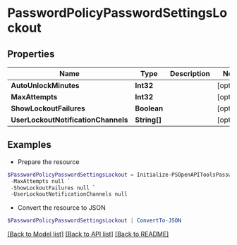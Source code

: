 # PasswordPolicyPasswordSettingsLockout
## Properties

Name | Type | Description | Notes
------------ | ------------- | ------------- | -------------
**AutoUnlockMinutes** | **Int32** |  | [optional] 
**MaxAttempts** | **Int32** |  | [optional] 
**ShowLockoutFailures** | **Boolean** |  | [optional] 
**UserLockoutNotificationChannels** | **String[]** |  | [optional] 

## Examples

- Prepare the resource
```powershell
$PasswordPolicyPasswordSettingsLockout = Initialize-PSOpenAPIToolsPasswordPolicyPasswordSettingsLockout  -AutoUnlockMinutes null `
 -MaxAttempts null `
 -ShowLockoutFailures null `
 -UserLockoutNotificationChannels null
```

- Convert the resource to JSON
```powershell
$PasswordPolicyPasswordSettingsLockout | ConvertTo-JSON
```

[[Back to Model list]](../README.md#documentation-for-models) [[Back to API list]](../README.md#documentation-for-api-endpoints) [[Back to README]](../README.md)

